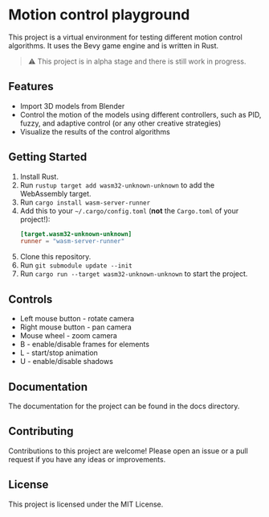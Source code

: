 # Motion control playground

This project is a virtual environment for testing different motion control algorithms. It uses the Bevy game engine and is written in Rust.

> :warning: This project is in alpha stage and there is still work in progress.

## Features
* Import 3D models from Blender
* Control the motion of the models using different controllers, such as PID, fuzzy, and adaptive control (or any other creative strategies)
* Visualize the results of the control algorithms

## Getting Started
1. Install Rust.
2. Run `rustup target add wasm32-unknown-unknown` to add the WebAssembly target.
3. Run `cargo install wasm-server-runner`
4. Add this to your `~/.cargo/config.toml` (**not** the `Cargo.toml` of your project!):
    ```toml
    [target.wasm32-unknown-unknown]
    runner = "wasm-server-runner"
    ```
4. Clone this repository.
5. Run `git submodule update --init`
6. Run `cargo run --target wasm32-unknown-unknown` to start the project.

## Controls
* Left mouse button - rotate camera
* Right mouse button - pan camera
* Mouse wheel - zoom camera
* B - enable/disable frames for elements
* L - start/stop animation
* U - enable/disable shadows

## Documentation
The documentation for the project can be found in the docs directory.

## Contributing
Contributions to this project are welcome! Please open an issue or a pull request if you have any ideas or improvements.

## License
This project is licensed under the MIT License.